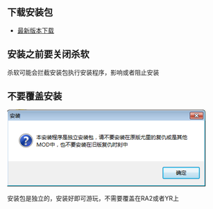 ## 下载安装包

- [最新版本下载](./最新版本下载)

## 安装之前要关闭杀软

杀软可能会拦截安装包执行安装程序，影响或者阻止安装

## 不要覆盖安装
![](./azbjc1.png)

安装包是独立的，安装好即可游玩，不需要覆盖在RA2或者YR上